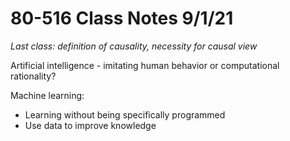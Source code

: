 # 80-516 Class Notes 9/1/21

*Last class: definition of causality, necessity for causal view*

Artificial intelligence - imitating human behavior or computational rationality?

Machine learning:

 - Learning without being specifically programmed
 - Use data to improve knowledge

<!--stackedit_data:
eyJoaXN0b3J5IjpbLTE4MTUyNDE5NzRdfQ==
-->